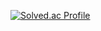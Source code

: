 [![Solved.ac Profile](http://mazassumnida.wtf/api/v2/generate_badge?boj=ballsona0925)](https://solved.ac/ballsona0925/)
